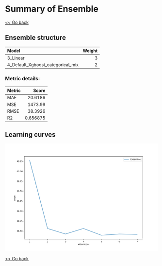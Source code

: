 # Summary of Ensemble

[<< Go back](../README.md)


## Ensemble structure
| Model                             |   Weight |
|:----------------------------------|---------:|
| 3_Linear                          |        3 |
| 4_Default_Xgboost_categorical_mix |        2 |

### Metric details:
| Metric   |       Score |
|:---------|------------:|
| MAE      |   20.6186   |
| MSE      | 1473.99     |
| RMSE     |   38.3926   |
| R2       |    0.656875 |



## Learning curves
![Learning curves](learning_curves.png)

[<< Go back](../README.md)
